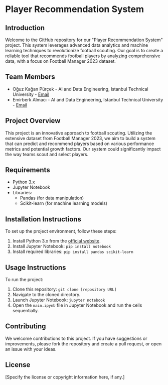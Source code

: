 # Player Recommendation System

## Introduction
Welcome to the GitHub repository for our "Player Recommendation System" project. This system leverages advanced data analytics and machine learning techniques to revolutionize football scouting. Our goal is to create a reliable tool that recommends football players by analyzing comprehensive data, with a focus on Football Manager 2023 dataset.

## Team Members
- Oğuz Kağan Pürçek - AI and Data Engineering, Istanbul Technical University - [Email](purcek20@itu.edu.tr)
- Emirberk Almacı - AI and Data Engineering, Istanbul Technical University - [Email](almaci20@itu.edu.tr)

## Project Overview
This project is an innovative approach to football scouting. Utilizing the extensive dataset from Football Manager 2023, we aim to build a system that can predict and recommend players based on various performance metrics and potential growth factors. Our system could significantly impact the way teams scout and select players.

## Requirements
- Python 3.x
- Jupyter Notebook
- Libraries: 
  - Pandas (for data manipulation)
  - Scikit-learn (for machine learning models)

## Installation Instructions
To set up the project environment, follow these steps:
1. Install Python 3.x from the [official website](https://www.python.org/downloads/).
2. Install Jupyter Notebook: `pip install notebook`
3. Install required libraries: `pip install pandas scikit-learn`

## Usage Instructions
To run the project:
1. Clone this repository: `git clone [repository URL]`
2. Navigate to the cloned directory.
3. Launch Jupyter Notebook: `jupyter notebook`
4. Open the `main.ipynb` file in Jupyter Notebook and run the cells sequentially.

## Contributing
We welcome contributions to this project. If you have suggestions or improvements, please fork the repository and create a pull request, or open an issue with your ideas.

## License
[Specify the license or copyright information here, if any.]

